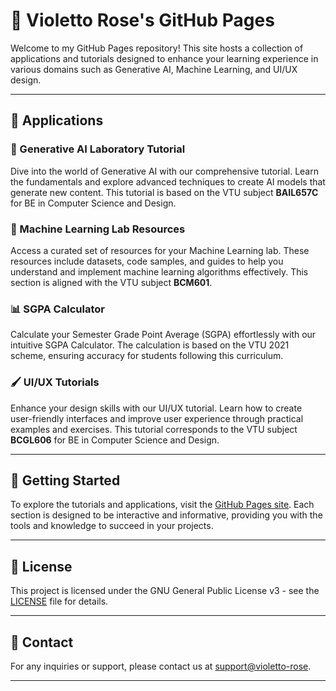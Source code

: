# 🌹 Violetto Rose's GitHub Pages

Welcome to my GitHub Pages repository! This site hosts a collection of applications and tutorials designed to enhance your learning experience in various domains such as Generative AI, Machine Learning, and UI/UX design.

---

## 🌟 Applications

### 🎨 Generative AI Laboratory Tutorial

Dive into the world of Generative AI with our comprehensive tutorial. Learn the fundamentals and explore advanced techniques to create AI models that generate new content. This tutorial is based on the VTU subject **BAIL657C** for BE in Computer Science and Design.

### 🤖 Machine Learning Lab Resources

Access a curated set of resources for your Machine Learning lab. These resources include datasets, code samples, and guides to help you understand and implement machine learning algorithms effectively. This section is aligned with the VTU subject **BCM601**.

### 📊 SGPA Calculator

Calculate your Semester Grade Point Average (SGPA) effortlessly with our intuitive SGPA Calculator. The calculation is based on the VTU 2021 scheme, ensuring accuracy for students following this curriculum.

### 🖌️ UI/UX Tutorials

Enhance your design skills with our UI/UX tutorial. Learn how to create user-friendly interfaces and improve user experience through practical examples and exercises. This tutorial corresponds to the VTU subject **BCGL606** for BE in Computer Science and Design.

---

## 🚀 Getting Started

To explore the tutorials and applications, visit the [GitHub Pages site](https://violetto-rose.github.io). Each section is designed to be interactive and informative, providing you with the tools and knowledge to succeed in your projects.

---

## 📜 License

This project is licensed under the GNU General Public License v3 - see the [LICENSE](LICENSE) file for details.

---

## 📧 Contact

For any inquiries or support, please contact us at [support@violetto-rose](mailto:manjumadhav.va@gmail.com).

---

